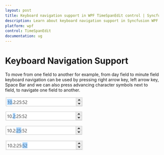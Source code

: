 ```yaml
---
layout: post
title: Keyboard navigation support in WPF TimeSpanEdit control | Syncfusion
description: Learn about keyboard navigation support in Syncfusion WPF TimeSpanEdit control and more details about the control features.
platform: wpf
control: TimeSpanEdit
documentation: ug
---
```


# Keyboard Navigation Support

To move from one field to another for example, from day field to minute field keyboard navigation can be used by pressing right arrow key, left arrow key, Space Bar and we can also press advancing character symbols next to field, to navigate one field to another.

![Handle Right](Getting-Started_images/k1.png)

![Handle Right](Getting-Started_images/k2.png)

![Handle Right](Getting-Started_images/k3.png)

![Handle Right](Getting-Started_images/k4.png)

